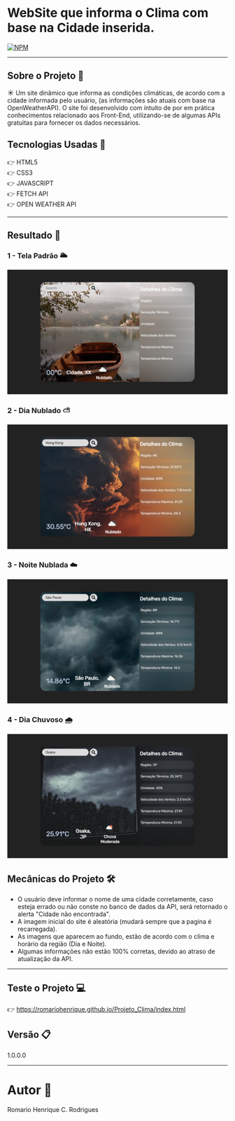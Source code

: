 # WebSite que informa o Clima com base na Cidade inserida.

[![NPM](https://img.shields.io/npm/l/react)](https://github.com/RomarioHenrique/Projeto_Clima/blob/main/LICENSE)
<hr>

## Sobre o Projeto :memo:
 
  :sunny:  Um site dinâmico que informa as condições climáticas, de acordo com a cidade informada pelo usuário, (as informações são atuais com base na OpenWeatherAPI). O site foi desenvolvido com intuito de por em prática conhecimentos relacionado aos Front-End, utilizando-se de algumas APIs gratuitas para fornecer os dados necessários.
 
## Tecnologias Usadas :rocket:

   👉 HTML5 <br>
   👉 CSS3 <br>
   👉 JAVASCRIPT <br>
   👉 FETCH API <br>
   👉 OPEN WEATHER API

<hr>

## Resultado :open_file_folder:

### 1 - Tela Padrão :sun_behind_large_cloud:

![Homepage image](https://github.com/RomarioHenrique/Projeto_Clima/blob/main/.github/default.png?raw=true)

### 2 - Dia Nublado :partly_sunny:

![Post](https://github.com/RomarioHenrique/Projeto_Clima/blob/main/.github/cloudyday.png?raw=true)

### 3 - Noite Nublada :cloud:

![Post ](https://github.com/RomarioHenrique/Projeto_Clima/blob/main/.github/cloudynight.png?raw=true)

### 4 - Dia Chuvoso :cloud_with_rain:

![Post](https://github.com/RomarioHenrique/Projeto_Clima/blob/main/.github/rain.png?raw=true)

 ## Mecânicas do Projeto :hammer_and_wrench:
 
  * O usuário deve informar o nome de uma cidade corretamente, caso esteja errado ou não conste no banco de dados da API, será retornado o alerta "Cidade não encontrada".
  * A imagem inicial do site é aleatória (mudará sempre que a pagina é recarregada).
  * As imagens que aparecem ao fundo, estão de acordo com o clima e horário da região (Dia e Noite).
  * Algumas informações não estão 100% corretas, devido ao atraso de atualização da API.
  
  <hr>
  
 ## Teste o Projeto :computer:
 
  :point_right: https://romariohenrique.github.io/Projeto_Clima/index.html

 ## Versão :clipboard:

  1.0.0.0

 <hr>
 
 # Autor :wave:
 
 Romario Henrique C. Rodrigues
  
